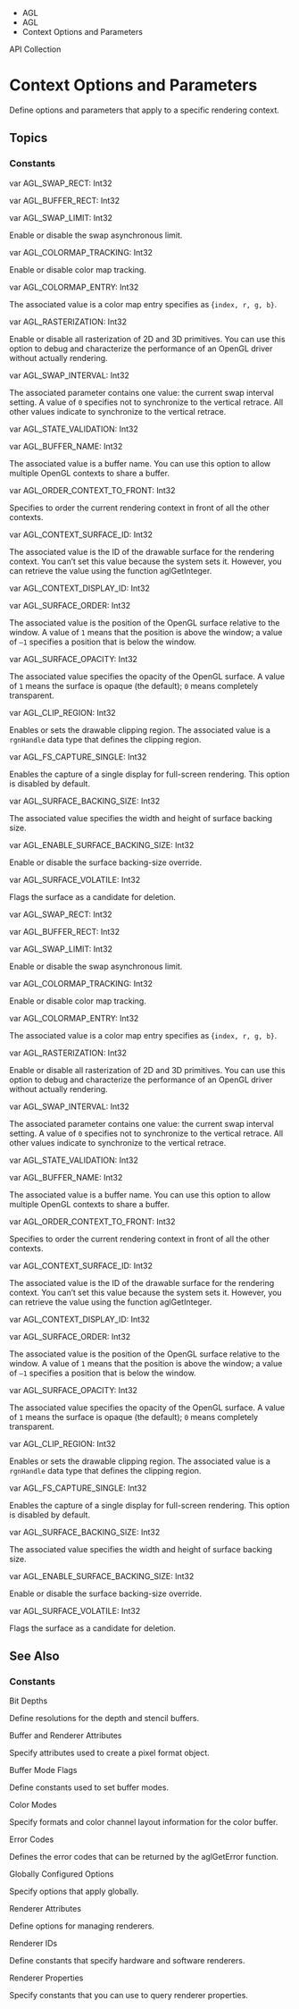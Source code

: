 

- AGL
- AGL
-  Context Options and Parameters 

API Collection

# Context Options and Parameters

Define options and parameters that apply to a specific rendering context.

## Topics

### Constants

var AGL_SWAP_RECT: Int32

var AGL_BUFFER_RECT: Int32

var AGL_SWAP_LIMIT: Int32

Enable or disable the swap asynchronous limit.

var AGL_COLORMAP_TRACKING: Int32

Enable or disable color map tracking.

var AGL_COLORMAP_ENTRY: Int32

The associated value is a color map entry specifies as {`index, r, g, b}`.

var AGL_RASTERIZATION: Int32

Enable or disable all rasterization of 2D and 3D primitives. You can use this option to debug and characterize the performance of an OpenGL driver without actually rendering.

var AGL_SWAP_INTERVAL: Int32

The associated parameter contains one value: the current swap interval setting. A value of `0` specifies not to synchronize to the vertical retrace. All other values indicate to synchronize to the vertical retrace.

var AGL_STATE_VALIDATION: Int32

var AGL_BUFFER_NAME: Int32

The associated value is a buffer name. You can use this option to allow multiple OpenGL contexts to share a buffer.

var AGL_ORDER_CONTEXT_TO_FRONT: Int32

Specifies to order the current rendering context in front of all the other contexts.

var AGL_CONTEXT_SURFACE_ID: Int32

The associated value is the ID of the drawable surface for the rendering context. You can’t set this value because the system sets it. However, you can retrieve the value using the function aglGetInteger.

var AGL_CONTEXT_DISPLAY_ID: Int32

var AGL_SURFACE_ORDER: Int32

The associated value is the position of the OpenGL surface relative to the window. A value of `1` means that the position is above the window; a value of `–1` specifies a position that is below the window.

var AGL_SURFACE_OPACITY: Int32

The associated value specifies the opacity of the OpenGL surface. A value of `1` means the surface is opaque (the default); `0` means completely transparent.

var AGL_CLIP_REGION: Int32

Enables or sets the drawable clipping region. The associated value is a `rgnHandle` data type that defines the clipping region.

var AGL_FS_CAPTURE_SINGLE: Int32

Enables the capture of a single display for full-screen rendering. This option is disabled by default.

var AGL_SURFACE_BACKING_SIZE: Int32

The associated value specifies the width and height of surface backing size.

var AGL_ENABLE_SURFACE_BACKING_SIZE: Int32

Enable or disable the surface backing-size override.

var AGL_SURFACE_VOLATILE: Int32

Flags the surface as a candidate for deletion.

var AGL_SWAP_RECT: Int32

var AGL_BUFFER_RECT: Int32

var AGL_SWAP_LIMIT: Int32

Enable or disable the swap asynchronous limit.

var AGL_COLORMAP_TRACKING: Int32

Enable or disable color map tracking.

var AGL_COLORMAP_ENTRY: Int32

The associated value is a color map entry specifies as {`index, r, g, b}`.

var AGL_RASTERIZATION: Int32

Enable or disable all rasterization of 2D and 3D primitives. You can use this option to debug and characterize the performance of an OpenGL driver without actually rendering.

var AGL_SWAP_INTERVAL: Int32

The associated parameter contains one value: the current swap interval setting. A value of `0` specifies not to synchronize to the vertical retrace. All other values indicate to synchronize to the vertical retrace.

var AGL_STATE_VALIDATION: Int32

var AGL_BUFFER_NAME: Int32

The associated value is a buffer name. You can use this option to allow multiple OpenGL contexts to share a buffer.

var AGL_ORDER_CONTEXT_TO_FRONT: Int32

Specifies to order the current rendering context in front of all the other contexts.

var AGL_CONTEXT_SURFACE_ID: Int32

The associated value is the ID of the drawable surface for the rendering context. You can’t set this value because the system sets it. However, you can retrieve the value using the function aglGetInteger.

var AGL_CONTEXT_DISPLAY_ID: Int32

var AGL_SURFACE_ORDER: Int32

The associated value is the position of the OpenGL surface relative to the window. A value of `1` means that the position is above the window; a value of `–1` specifies a position that is below the window.

var AGL_SURFACE_OPACITY: Int32

The associated value specifies the opacity of the OpenGL surface. A value of `1` means the surface is opaque (the default); `0` means completely transparent.

var AGL_CLIP_REGION: Int32

Enables or sets the drawable clipping region. The associated value is a `rgnHandle` data type that defines the clipping region.

var AGL_FS_CAPTURE_SINGLE: Int32

Enables the capture of a single display for full-screen rendering. This option is disabled by default.

var AGL_SURFACE_BACKING_SIZE: Int32

The associated value specifies the width and height of surface backing size.

var AGL_ENABLE_SURFACE_BACKING_SIZE: Int32

Enable or disable the surface backing-size override.

var AGL_SURFACE_VOLATILE: Int32

Flags the surface as a candidate for deletion.

## See Also

### Constants

Bit Depths

Define resolutions for the depth and stencil buffers.

Buffer and Renderer Attributes

Specify attributes used to create a pixel format object.

Buffer Mode Flags

Define constants used to set buffer modes.

Color Modes

Specify formats and color channel layout information for the color buffer.

Error Codes

Defines the error codes that can be returned by the aglGetError function.

Globally Configured Options

Specify options that apply globally.

Renderer Attributes

Define options for managing renderers.

Renderer IDs

Define constants that specify hardware and software renderers.

Renderer Properties

Specify constants that you can use to query renderer properties.

